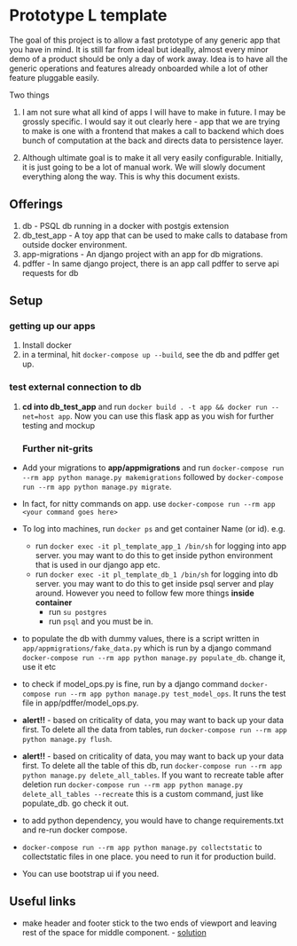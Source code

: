 # Prototype L template

The goal of this project is to allow a fast prototype of any generic app that you have in mind. It is still far from ideal but ideally, almost every minor demo of a product should be only a day of work away. 
Idea is to have all the generic operations and features already onboarded while a lot of other feature pluggable easily. 

Two things 

1. I am not sure what all kind of apps I will have to make in future. I may be grossly specific. I would say it out clearly here - app that we are trying to make is one with a frontend that makes a call to backend which does bunch of computation at the back and directs data to persistence layer. 

2. Although ultimate goal is to make it all very easily configurable. Initially, it is just going to be a lot of manual work. We will slowly document everything along the way. This is why this document exists. 


## Offerings

1. db - PSQL db running in a docker with postgis extension
2. db_test_app - A toy app that can be used to make calls to database from outside docker environment. 
3. app-migrations - An django project with an app for db migrations. 
4. pdffer - In same django project, there is an app call pdffer to serve api requests for db


## Setup

### getting up our apps

1. Install docker
2. in a terminal, hit `docker-compose up --build`, see the db and pdffer get up. 

### test external connection to db 

1. **cd into db_test_app** and run `docker build . -t app && docker run --net=host app`. Now you can use this flask app as you wish for further testing and mockup

    ### Further nit-grits

- Add your migrations to **app/appmigrations** and run `docker-compose run --rm app python manage.py makemigrations` followed by `docker-compose run --rm app python manage.py migrate`. 
- In fact, for nitty commands on app. use 
    `docker-compose run --rm app <your command goes here>`
- To log into machines, run `docker ps` and get container Name (or id). e.g. 
    - run `docker exec -it pl_template_app_1 /bin/sh` for logging into app server. you may want to do this to get inside python environment that is used in our django app etc.
    - run `docker exec -it pl_template_db_1 /bin/sh` for logging into db server. you may want to do this to get inside psql server and play around. However you need to follow few more things **inside container**
        - run `su postgres`
        - run `psql` and you must be in. 

- to populate the db with dummy values, there is a script written in `app/appmigrations/fake_data.py` which is run by a django command `docker-compose run --rm app python manage.py populate_db`. change it, use it etc
- to check if model_ops.py is fine, run by a django command `docker-compose run --rm app python manage.py test_model_ops`. It runs the test file in app/pdffer/model_ops.py.
- **alert!!** - based on criticality of data, you may want to back up your data first. To delete all the data from tables, run `docker-compose run --rm app python manage.py flush`.
- **alert!!** - based on criticality of data, you may want to back up your data first. To delete all the table of this db, run `docker-compose run --rm app python manage.py delete_all_tables`. If you want to recreate table after deletion run `docker-compose run --rm app python manage.py delete_all_tables --recreate`  this is a custom command, just like populate_db. go check it out.  

- to add python dependency, you would have to change requirements.txt and re-run docker compose. 
- `docker-compose run --rm app python manage.py collectstatic` to collectstatic files in one place. you need to run it for production build.
- You can use bootstrap ui if you need. 

## Useful links

- make header and footer stick to the two ends of viewport and leaving rest of the space for middle component. - [solution](https://stackoverflow.com/questions/65696507/css-creating-fixed-header-and-footer-while-having-dynamic-context-using-flexbox)
